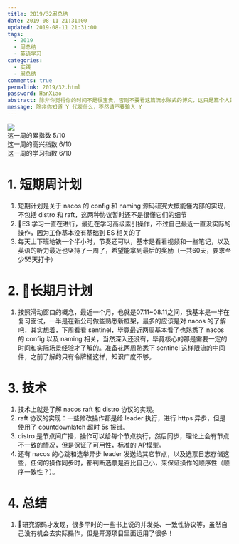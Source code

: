 ```yaml
---
title: 2019/32周总结
date: 2019-08-11 21:31:00
updated: 2019-08-11 21:31:00
tags:
  - 2019
  - 周总结
  - 英语学习
categories: 
  - 实践
  - 周总结
comments: true
permalink: 2019/32.html  
password: HanXiao
abstract: 除非你觉得你的时间不是很宝贵，否则不要看这篇流水账式的博文，这只是篇个人的工作的学习一个总结而已，没有包含任何的技术细节
message: 除非你知道 Y 代表什么，不然请不要输入 Y
---
```


![][0]  
这一周的累指数 5/10  
这一周的高兴指数 6/10   
这一周的学习指数 6/10  

<!--more-->

# 1. 短期周计划

1. 短期计划是关于 nacos 的 config 和 naming 源码研究大概能懂内部的实现，不包括 distro 和 raft，这两种协议暂时还不是很懂它们的细节
2. ES 学习一直在进行，最近在学习高级索引操作，不过自己最近一直没实际的操作，因为工作基本没有基础到 ES 相关的了
3. 每天上下班地铁一个半小时，节奏还可以，基本是看看视频和一些笔记，以及英语的听力最近也坚持了一周了，希望能拿到最后的奖励（一共60天，要求至少55天打卡）

# 2. 长期月计划

1. 按照滑动窗口的概念，最近一个月，也就是07.11~08.11之间，我基本是一半在复习面试，一半是在新公司做些熟悉新框架，最多的应该是对 nacos 的了解吧，其实想着，下周看看 sentinel，毕竟最近两周基本看了也熟悉了 nacos 的 config 以及 naming 相关，当然深入还没有，毕竟核心的那是需要一定的时间和实际场景经验才了解的。准备花两周熟悉下 sentinel 这样限流的中间件，之前了解的只有令牌桶这样，知识广度不够。

# 3. 技术

1. 技术上就是了解 nacos raft 和 distro 协议的实现。
2. raft 协议的实现：一些修改操作都是给 leader 执行，进行 https 异步，但是使用了 countdownlatch 超时 5s 报错。
3. distro 是节点间广播，操作可以给每个节点执行，然后同步，理论上会有节点不一致的情况，但是保证了可用性，标准的 AP模型。
4. 还有 nacos 的心跳和选举异步 leader 发送给其它节点，以及选票日志存储这些，任何的操作同步时，都判断选票是否比自己小，来保证操作的顺序性（顺序一致性？）。

# 4. 总结

1. 研究源码才发现，很多平时的一些书上说的并发类、一致性协议等，虽然自己没有机会去实际操作，但是开源项目里面运用了很多！

[0]: https://leran2deeplearnjavawebtech.oss-cn-beijing.aliyuncs.com/background/2019-08-11%E8%A1%80%E9%92%BB.webp